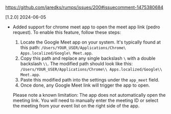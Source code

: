 https://github.com/jaredks/rumps/issues/200#issuecomment-1475380684

[1.2.0] 2024-06-05

- Added support for chrome meet app to open the meet app link (pedro request).
  To enable this feature, follow these steps:

  1. Locate the Google Meet app on your system. It's typically found at this path: `/Users/YOUR_USER/Applications/Chrome\ Apps.localized/Google\ Meet.app`.
  2. Copy this path and replace any single backslash `\` with a double backslash `\\`. The modified path should look like this: `/Users/YOUR_USER/Applications/Chrome\\ Apps.localized/Google\\ Meet.app`.
  3. Paste this modified path into the settings under the `app_meet` field.
  4. Once done, any Google Meet link will trigger the app to open.

  Please note a known limitation: The app does not automatically open the meeting link. You will need to manually enter the meeting ID or select the meeting from your event list on the right side of the app.
